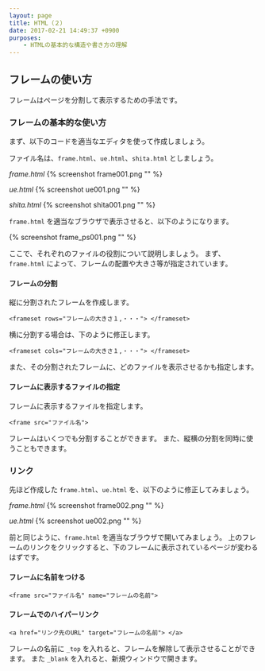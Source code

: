 ```yaml
---
layout: page
title: HTML（２）
date: 2017-02-21 14:49:37 +0900
purposes:
    - HTMLの基本的な構造や書き方の理解
---
```



フレームの使い方
----------------

フレームはページを分割して表示するための手法です。

### フレームの基本的な使い方

まず、以下のコードを適当なエディタを使って作成しましょう。

ファイル名は、`frame.html`、`ue.html`、`shita.html` としましょう。

*frame.html*
{% screenshot frame001.png "" %}

*ue.html*
{% screenshot ue001.png "" %}

*shita.html*
{% screenshot shita001.png "" %}

`frame.html` を適当なブラウザで表示させると、以下のようになります。

{% screenshot frame_ps001.png "" %}

ここで、それぞれのファイルの役割について説明しましょう。
まず、`frame.html` によって、フレームの配置や大きさ等が指定されています。

#### フレームの分割

縦に分割されたフレームを作成します。

    <frameset rows="フレームの大きさ１,・・・"> </frameset>

横に分割する場合は、下のように修正します。

    <frameset cols="フレームの大きさ１,・・・"> </frameset>

また、その分割されたフレームに、どのファイルを表示させるかも指定します。

#### フレームに表示するファイルの指定

フレームに表示するファイルを指定します。

    <frame src="ファイル名">

フレームはいくつでも分割することができます。
また、縦横の分割を同時に使うこともできます。

### リンク

先ほど作成した `frame.html`、`ue.html` を、以下のように修正してみましょう。

*frame.html*
{% screenshot frame002.png "" %}

*ue.html*
{% screenshot ue002.png "" %}

前と同じように、`frame.html` を適当なブラウザで開いてみましょう。
上のフレームのリンクをクリックすると、下のフレームに表示されているページが変わるはずです。

#### フレームに名前をつける

    <frame src="ファイル名" name="フレームの名前">

#### フレームでのハイパーリンク

    <a href="リンク先のURL" target="フレームの名前"> </a>

フレームの名前に `_top` を入れると、フレームを解除して表示させることができます。
また `_blank` を入れると、新規ウィンドウで開きます。

